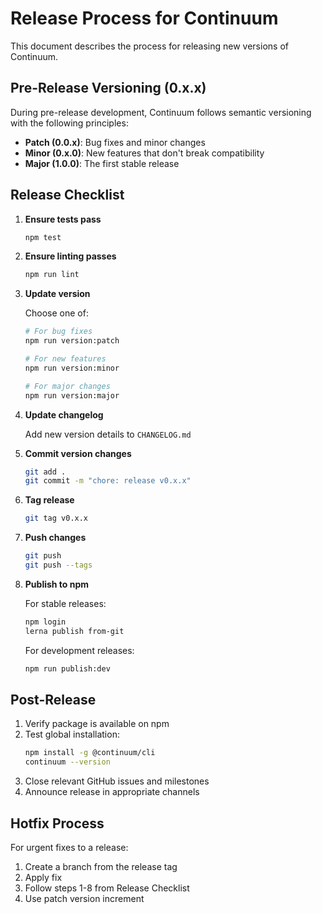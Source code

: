 # Release Process for Continuum

This document describes the process for releasing new versions of Continuum.

## Pre-Release Versioning (0.x.x)

During pre-release development, Continuum follows semantic versioning with the following principles:

- **Patch (0.0.x)**: Bug fixes and minor changes
- **Minor (0.x.0)**: New features that don't break compatibility 
- **Major (1.0.0)**: The first stable release

## Release Checklist

1. **Ensure tests pass**
   ```bash
   npm test
   ```

2. **Ensure linting passes**
   ```bash
   npm run lint
   ```

3. **Update version**
   
   Choose one of:
   ```bash
   # For bug fixes
   npm run version:patch
   
   # For new features
   npm run version:minor
   
   # For major changes
   npm run version:major
   ```

4. **Update changelog**
   
   Add new version details to `CHANGELOG.md`

5. **Commit version changes**
   ```bash
   git add .
   git commit -m "chore: release v0.x.x"
   ```

6. **Tag release**
   ```bash
   git tag v0.x.x
   ```

7. **Push changes**
   ```bash
   git push
   git push --tags
   ```

8. **Publish to npm**
   
   For stable releases:
   ```bash
   npm login
   lerna publish from-git
   ```
   
   For development releases:
   ```bash
   npm run publish:dev
   ```

## Post-Release

1. Verify package is available on npm
2. Test global installation:
   ```bash
   npm install -g @continuum/cli
   continuum --version
   ```
3. Close relevant GitHub issues and milestones
4. Announce release in appropriate channels

## Hotfix Process

For urgent fixes to a release:

1. Create a branch from the release tag
2. Apply fix
3. Follow steps 1-8 from Release Checklist
4. Use patch version increment